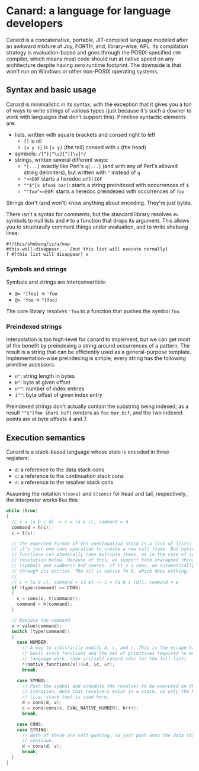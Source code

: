 # Canard: a language for language developers
Canard is a concatenative, portable, JIT-compiled language modeled after an
awkward mixture of Joy, FORTH, and, library-wise, APL. Its compilation strategy
is evaluation-based and goes through the POSIX-specified `c99` compiler, which
means most code should run at native speed on any architecture despite having
zero runtime footprint. The downside is that won't run on Windows or other
non-POSIX operating systems.

## Syntax and basic usage
Canard is minimalistic in its syntax, with the exception that it gives you a
ton of ways to write strings of various types (just because it's such a downer
to work with languages that don't support this). Primitive syntactic elements
are:

- lists, written with square brackets and consed right to left
    - `[]` is nil
    - `[x y z]` is `[x y]` (the tail) consed with `z` (the head)
- symbols: `/[^]["\s][^][\s]*/`
- strings, written several different ways:
    - `"[...]` exactly like Perl's `q[...]` (and with any of Perl's allowed
      string delimiters), but written with `"` instead of `q`
    - `"<<EOF` starts a heredoc until `EOF`
    - `""$"[x $foo$ bar]`: starts a string preindexed with occurrences of `$`
    - `""foo"<<EOF`: starts a heredoc preindexed with occurrences of `foo`

Strings don't (and won't) know anything about encoding. They're just bytes.

There isn't a syntax for comments, but the standard library resolves `#x`
symbols to null lists and `#` to a function that drops its argument. This
allows you to structurally comment things under evaluation, and to write
shebang lines:

```
#!/this/shebang/is/a/nop
#this-will-disappear... [but this list will execute normally]
f #[this list will disappear] x
```

### Symbols and strings
Symbols and strings are interconvertible:

- `@< "[foo]` -> `'foo`
- `@> 'foo` -> `"[foo]`

The core library resolves `'foo` to a function that pushes the symbol `foo`.

### Preindexed strings
Interpolation is too high-level for canard to implement, but we can get most of
the benefit by preindexing a string around occurrences of a pattern. The result
is a string that can be efficiently used as a general-purpose template.
Implementation-wise preindexing is simple; every string has the following
primitive accessors:

- `n"`: string length in bytes
- `b"`: byte at given offset
- `n""`: number of index entries
- `i""`: byte offset of given index entry

Preindexed strings don't actually contain the substring being indexed; as a
result `""$"[foo $bar$ bif]` renders as `foo bar bif`, and the two indexed
points are at byte offsets 4 and 7.

## Execution semantics
Canard is a stack-based language whose state is encoded in three registers:

- `d`: a reference to the data stack cons
- `c`: a reference to the continuation stack cons
- `r`: a reference to the resolver stack cons

Assuming the notation `h(cons)` and `t(cons)` for head and tail, respectively,
the interpreter works like this:

```c
while (true)
{
  // c = [a b c d] -> c = [a b c], command = d
  command = h(c);
  c = t(c);

  // The expected format of the continuation stack is a list of lists: then
  // it's just one cons operation to create a new call frame. But native
  // functions can atomically cons multiple items, as in the case of symbol
  // resolution below. Because of this, we support both unwrapped things
  // (symbols and numbers) and conses. If it's a cons, we automatically go
  // through its entries. The nil is native fn 0, which does nothing.
  //
  // c = [a b c], command = [d e] -> c = [a b c [d]], command = e
  if (type(command) == CONS)
  {
    c = cons(c, t(command));
    command = h(command);
  }

  // Execute the command
  v = value(command);
  switch (type(command))
  {
    case NUMBER:
      // A way to arbitrarily modify d, c, and r. This is the escape hatch for
      // basic stack functions and the set of primitives required to make the
      // language work. (See src/self.canard.sdoc for the full list)
      *(native_functions[v])(&d, &c, &r);
      break;

    case SYMBOL:
      // Push the symbol and schedule the resolver to be executed on the next
      // iteration. Note that resolvers exist in a stack, so only the head
      // (i.e. stack top) is used here.
      d = cons(d, v);
      c = cons(cons(c, EVAL_NATIVE_NUMBER), h(r));
      break;

    case CONS:
    case STRING:
      // Both of these are self-quoting, so just push onto the data stack and
      // continue.
      d = cons(d, v);
      break;
  }
}
```
